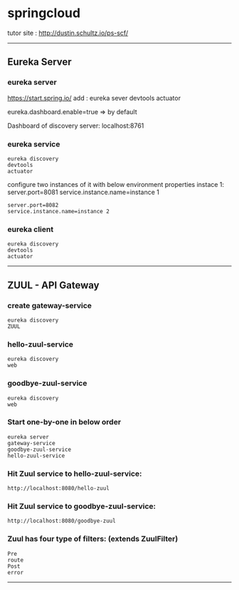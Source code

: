 # springcloud

tutor site : http://dustin.schultz.io/ps-scf/

----------------------------------------------------
## Eureka Server

### eureka server
https://start.spring.io/
add :
   eureka sever
   devtools
   actuator
 
eureka.dashboard.enable=true  => by default

Dashboard of discovery server: localhost:8761
   
### eureka service
    eureka discovery
	devtools
	actuator
	
configure two instances of it with below environment properties
instace 1:
	server.port=8081
	service.instance.name=instance 1
  
	server.port=8082
	service.instance.name=instance 2
  
### eureka client
    eureka discovery
	devtools
	actuator

------------------------------------------------------

## ZUUL - API Gateway

### create gateway-service
	eureka discovery
	ZUUL
	
### hello-zuul-service
	eureka discovery
	web
	
### goodbye-zuul-service
	eureka discovery
	web
	
### Start one-by-one in below order
	eureka server
	gateway-service
	goodbye-zuul-service
	hello-zuul-service
	
### Hit Zuul service to hello-zuul-service:
	http://localhost:8080/hello-zuul
	
### Hit Zuul service to goodbye-zuul-service:
	http://localhost:8080/goodbye-zuul
	
### Zuul has four type of filters: (extends ZuulFilter)
	Pre
	route
	Post
	error
	
-------------------------------------------------------

